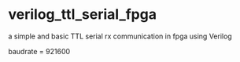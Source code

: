 # verilog_ttl_serial_fpga
a simple and basic TTL serial rx communication in fpga using Verilog


baudrate = 921600
